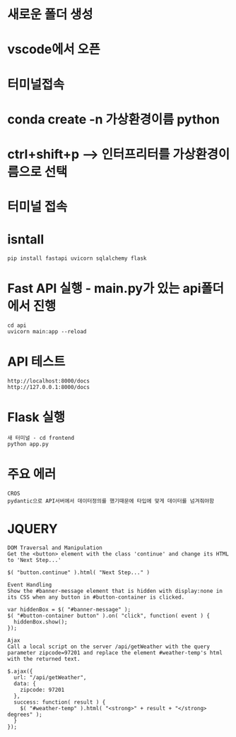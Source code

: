 # 새로운 폴더 생성
# vscode에서 오픈
# 터미널접속
# conda create -n 가상환경이름 python
# ctrl+shift+p --> 인터프리터를 가상환경이름으로 선택
# 터미널 접속

# isntall
```
pip install fastapi uvicorn sqlalchemy flask
```
# Fast API 실행 - main.py가 있는 api폴더에서 진행
```
cd api
uvicorn main:app --reload  
```
# API 테스트
```
http://localhost:8000/docs
http://127.0.0.1:8000/docs
```

# Flask 실행
```
새 터미널 - cd frontend 
python app.py
```
# 주요 에러
```
CROS
pydantic으로 API서버에서 데이터정의를 했기때문에 타입에 맞게 데이터를 넘겨줘야함
```

# JQUERY 
```
DOM Traversal and Manipulation
Get the <button> element with the class 'continue' and change its HTML to 'Next Step...'

$( "button.continue" ).html( "Next Step..." )
```
```
Event Handling
Show the #banner-message element that is hidden with display:none in its CSS when any button in #button-container is clicked.

var hiddenBox = $( "#banner-message" );
$( "#button-container button" ).on( "click", function( event ) {
  hiddenBox.show();
});
```
```
Ajax
Call a local script on the server /api/getWeather with the query parameter zipcode=97201 and replace the element #weather-temp's html with the returned text.

$.ajax({
  url: "/api/getWeather",
  data: {
    zipcode: 97201
  },
  success: function( result ) {
    $( "#weather-temp" ).html( "<strong>" + result + "</strong> degrees" );
  }
});
```